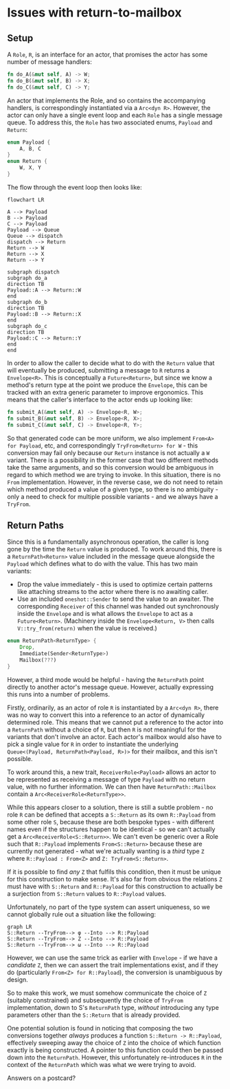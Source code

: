 # Issues with return-to-mailbox

## Setup

A `Role`, `R`, is an interface for an actor, that promises the actor has some number of message handlers:

```rust
fn do_A(&mut self, A) -> W;
fn do_B(&mut self, B) -> X;
fn do_C(&mut self, C) -> Y;
```

An actor that implements the Role, and so contains the accompanying handlers, is correspondingly instantiated via a `Arc<dyn R>`. However, the actor can only have a single event loop and each `Role` has a single message queue. To address this, the `Role` has two associated enums, `Payload` and `Return`:

```rust
enum Payload {
    A, B, C
}
enum Return {
    W, X, Y
}
```

The flow through the event loop then looks like:

```mermaid
flowchart LR

A --> Payload
B --> Payload
C --> Payload
Payload --> Queue
Queue --> dispatch
dispatch --> Return
Return --> W
Return --> X
Return --> Y

subgraph dispatch
subgraph do_a
direction TB
Payload::A --> Return::W
end
subgraph do_b
direction TB
Payload::B --> Return::X
end
subgraph do_c
direction TB
Payload::C --> Return::Y
end
end

```

In order to allow the caller to decide what to do with the `Return` value that will eventually be produced, submitting a message to `R` returns a `Envelope<R>`. This is conceptually a `Future<Return>`, but since we know a method's return type at the point we produce the `Envelope`, this can be tracked with an extra generic parameter to improve ergonomics. This means that the caller's interface to the actor ends up looking like:

```rust
fn submit_A(&mut self, A) -> Envelope<R, W>;
fn submit_B(&mut self, B) -> Envelope<R, X>;
fn submit_C(&mut self, C) -> Envelope<R, Y>;
```

So that generated code can be more uniform, we also implement `From<A> for Payload`, etc, and correspondingly `TryFrom<Return> for W` - this conversion may fail only because our `Return` instance is not actually a `W` variant. There is a possibility in the former case that two different methods take the same arguments, and so this conversion would be ambiguous in regard to which method we are trying to invoke. In this situation, there is no `From` implementation. However, in the reverse case, we do not need to retain which method produced a value of a given type, so there is no ambiguity - only a need to check for multiple possible variants - and we always have a `TryFrom`.

## Return Paths

Since this is a fundamentally asynchronous operation, the caller is long gone by the time the `Return` value is produced. To work around this, there is a `ReturnPath<Return>` value included in the message queue alongside the `Payload` which defines what to do with the value. This has two main variants:

* Drop the value immediately - this is used to optimize certain patterns like attaching streams to the actor where there is no awaiting caller.
* Use an included `oneshot::Sender` to send the value to an awaiter. The corresponding `Receiver` of this channel was handed out synchronously inside the `Envelope` and is what allows the `Envelope` to act as a `Future<Return>`. (Machinery inside the `Envelope<Return, V>` then calls `V::try_from(return)` when the value is received.)

```rust
enum ReturnPath<ReturnType> {
    Drop,
    Immediate(Sender<ReturnType>)
    Mailbox(???)
}
```

However, a third mode would be helpful - having the `ReturnPath` point directly to another actor's message queue. However, actually expressing this runs into a number of problems.

Firstly, ordinarily, as an actor of role `R` is instantiated by a `Arc<dyn R>`, there was no way to convert this into a reference to an actor of dynamically determined role. This means that we cannot put a reference to the actor into a `ReturnPath` without a choice of `R`, but then `R` is not meaningful for the variants that don't involve an actor. Each actor's mailbox would also have to pick a single value for `R` in order to instantiate the underlying `Queue<(Payload, ReturnPath<Payload, R>)>` for their mailbox, and this isn't possible.

To work around this, a new trait, `ReceiverRole<Payload>` allows an actor to be represented as receiving a message of type `Payload` with no return value, with no further information. We can then have `ReturnPath::Mailbox` contain a `Arc<ReceiverRole<ReturnType>>`.

While this appears closer to a solution, there is still a subtle problem - no role `R` can be defined that accepts a `S::Return` as its own `R::Payload` from some other role `S`, because these are both bespoke types - with different names even if the structures happen to be identical - so we can't actually get a `Arc<ReceiverRole<S::Return>>`. We can't even be generic over a Role such that `R::Payload` implements `From<S::Return>` because these are currently not generated - what we're actually wanting is a *third* type `Z` where `R::Payload : From<Z>` and `Z: TryFrom<S::Return>`.

If it is possible to find *any* `Z` that fulfils this condition, then it must be unique for this construction to make sense.  It's also far from obvious the relations `Z` must have with `S::Return` and `R::Payload` for this construction to actually be a surjection from `S::Return` values to `R::Payload` values.

Unfortunately, no part of the type system can assert uniqueness, so we cannot globally rule out a situation like the following:

```mermaid
graph LR
S::Return --TryFrom--> φ --Into --> R::Payload
S::Return --TryFrom--> Z --Into --> R::Payload
S::Return --TryFrom--> ω --Into --> R::Payload
```

However, we can use the same trick as earlier with `Envelope` - if we have a *candidate* `Z`, then we can assert the trait implementations exist, and if they do (particularly `From<Z> for R::Payload`), the conversion is unambiguous by design.

So to make this work, we must somehow communicate the choice of `Z` (suitably constrained) and subsequently the choice of `TryFrom` implementation, down to S's `ReturnPath` type, *without* introducing any type parameters other than the `S::Return` that is already provided.

One potential solution is found in noticing that composing the two conversions together *always* produces a function `S::Return -> R::Payload`, effectively sweeping away the choice of `Z` into the choice of which function exactly is being constructed. A pointer to this function could then be passed down into the `ReturnPath`. However, this unfortunately re-introduces `R` in the context of the `ReturnPath` which was what we were trying to avoid.

Answers on a postcard?
